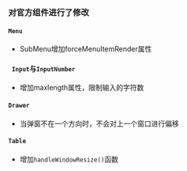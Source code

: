 ### 对官方组件进行了修改

#### `Menu`
- SubMenu增加forceMenuItemRender属性

#### ` Input`与`InputNumber`
- 增加maxlength属性，限制输入的字符数

#### `Drawer`
- 当弹窗不在一个方向时，不会对上一个窗口进行偏移

#### `Table`
- 增加`handleWindowResize()`函数

